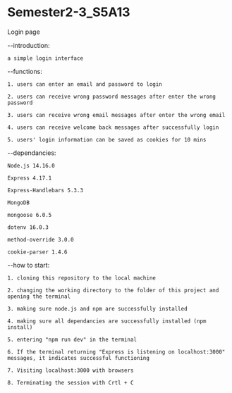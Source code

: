 # Semester2-3_S5A13


Login page

  --introduction: 
  
    a simple login interface
    
    
  --functions: 
  
    1. users can enter an email and password to login
    
    2. users can receive wrong password messages after enter the wrong password 
    
    3. users can receive wrong email messages after enter the wrong email 
    
    4. users can receive welcome back messages after successfully login
    
    5. users' login information can be saved as cookies for 10 mins
    
  --dependancies:
  
    Node.js 14.16.0
    
    Express 4.17.1
    
    Express-Handlebars 5.3.3
    
    MongoDB
    
    mongoose 6.0.5
    
    dotenv 16.0.3
    
    method-override 3.0.0
    
    cookie-parser 1.4.6
    
  --how to start:
  
    1. cloning this repository to the local machine
    
    2. changing the working directory to the folder of this project and opening the terminal
    
    3. making sure node.js and npm are successfully installed
    
    4. making sure all dependancies are successfully installed (npm install)
    
    5. entering "npm run dev" in the terminal
    
    6. If the terminal returning "Express is listening on localhost:3000" messages, it indicates successful functioning
    
    7. Visiting localhost:3000 with browsers
    
    8. Terminating the session with Crtl + C

